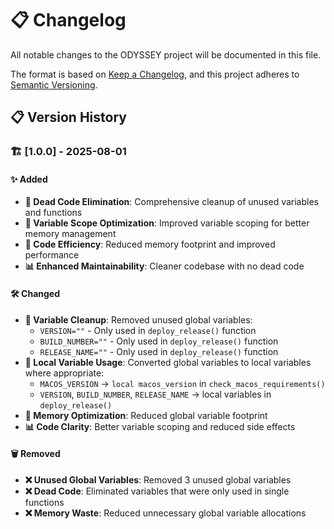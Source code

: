 # 📋 Changelog

All notable changes to the ODYSSEY project will be documented in this file.

The format is based on [Keep a Changelog](https://keepachangelog.com/en/1.0.0/),
and this project adheres to [Semantic Versioning](https://semver.org/spec/v2.0.0.html).

## 📋 Version History

### 🏗️ [1.0.0] - 2025-08-01

#### ✨ Added

- **🔧 Dead Code Elimination**: Comprehensive cleanup of unused variables and functions
- **📝 Variable Scope Optimization**: Improved variable scoping for better memory management
- **🎯 Code Efficiency**: Reduced memory footprint and improved performance
- **📊 Enhanced Maintainability**: Cleaner codebase with no dead code

#### 🛠️ Changed

- **🔧 Variable Cleanup**: Removed unused global variables:
  - `VERSION=""` - Only used in `deploy_release()` function
  - `BUILD_NUMBER=""` - Only used in `deploy_release()` function
  - `RELEASE_NAME=""` - Only used in `deploy_release()` function
- **📝 Local Variable Usage**: Converted global variables to local variables where appropriate:
  - `MACOS_VERSION` → `local macos_version` in `check_macos_requirements()`
  - `VERSION`, `BUILD_NUMBER`, `RELEASE_NAME` → local variables in `deploy_release()`
- **🎯 Memory Optimization**: Reduced global variable footprint
- **📊 Code Clarity**: Better variable scoping and reduced side effects

#### 🗑️ Removed

- **❌ Unused Global Variables**: Removed 3 unused global variables
- **❌ Dead Code**: Eliminated variables that were only used in single functions
- **❌ Memory Waste**: Reduced unnecessary global variable allocations
